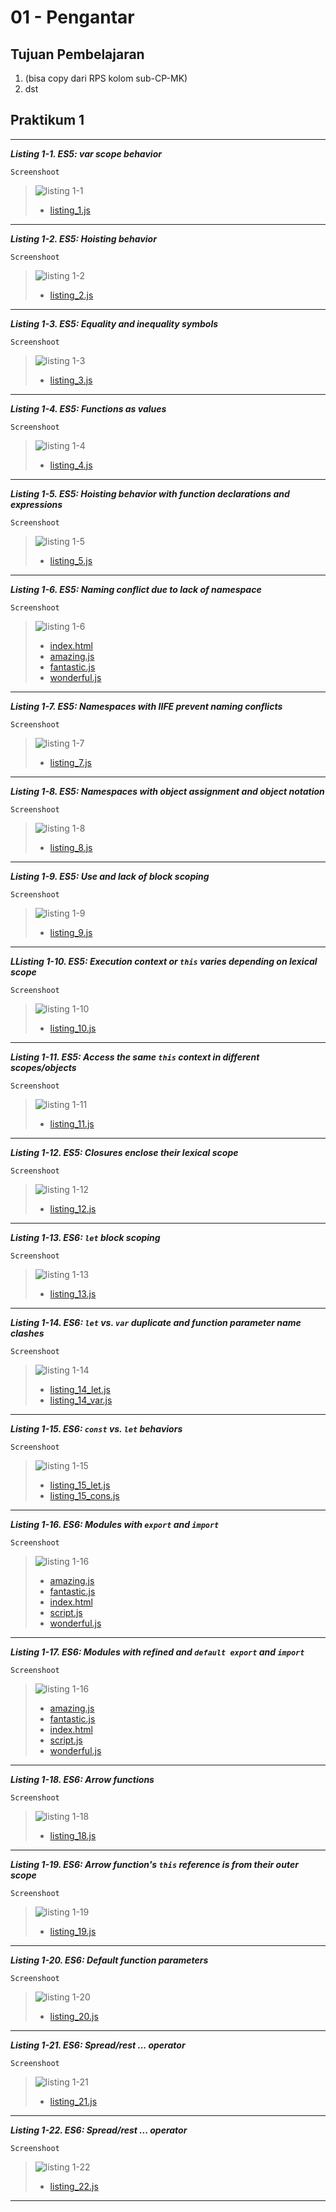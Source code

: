 # 01 - Pengantar

## Tujuan Pembelajaran

1. (bisa copy dari RPS kolom sub-CP-MK)
2. dst

## Praktikum 1
***
***Listing 1-1. ES5: var scope behavior***

`Screenshoot`
>![listing 1-1](img/praktikum1/1-1.png)
>* [listing_1.js](../../src/01_pengantar/praktikum1/listing1/listing_1.js)
---

***Listing 1-2. ES5: Hoisting behavior***

`Screenshoot`
>![listing 1-2](img/praktikum1/1-2.png)
>* [listing_2.js](../../src/01_pengantar/praktikum1/listing2/listing_2.js)
---

***Listing 1-3. ES5: Equality and inequality symbols***

`Screenshoot`
>![listing 1-3](img/praktikum1/1-3.png)
>* [listing_3.js](../../src/01_pengantar/praktikum1/listing3/listing_3.js)
---

***Listing 1-4. ES5: Functions as values***

`Screenshoot`
>![listing 1-4](img/praktikum1/1-4.png)
>* [listing_4.js](../../src/01_pengantar/praktikum1/listing4/listing_4.js)
---

***Listing 1-5. ES5: Hoisting behavior with function declarations and expressions***

`Screenshoot`
>![listing 1-5](img/praktikum1/1-5.png)
>* [listing_5.js](../../src/01_pengantar/praktikum1/listing5/listing_5.js)
---

***Listing 1-6. ES5: Naming conflict due to lack of namespace***

`Screenshoot`
>![listing 1-6](img/praktikum1/1-6.png)
>* [index.html](../../src/01_pengantar/praktikum1/listing6/index.html)
>* [amazing.js](../../src/01_pengantar/praktikum1/listing6/amazing.js)
>* [fantastic.js](../../src/01_pengantar/praktikum1/listing6/fantastic.js)
>* [wonderful.js](../../src/01_pengantar/praktikum1/listing6/wonderful.js)
---

***Listing 1-7. ES5: Namespaces with IIFE prevent naming conflicts***

`Screenshoot`
>![listing 1-7](img/praktikum1/1-7.png)
>* [listing_7.js](../../src/01_pengantar/praktikum1/listing7/listing_7.js)
---

***Listing 1-8. ES5: Namespaces with object assignment and object notation***

`Screenshoot`
>![listing 1-8](img/praktikum1/1-8.png)
>* [listing_8.js](../../src/01_pengantar/praktikum1/listing8/listing_8.js)
---

***Listing 1-9. ES5: Use and lack of block scoping***

`Screenshoot`
>![listing 1-9](img/praktikum1/1-9.png)
>* [listing_9.js](../../src/01_pengantar/praktikum1/listing9/listing_9.js)
---
***LListing 1-10. ES5: Execution context or `this` varies depending on lexical scope***

`Screenshoot`
>![listing 1-10](img/praktikum1/1-10.png)
>* [listing_10.js](../../src/01_pengantar/praktikum1/listing10/listing_10.js)
---

***Listing 1-11. ES5: Access the same `this` context in different scopes/objects***

`Screenshoot`
>![listing 1-11](img/praktikum1/1-11.png)
>* [listing_11.js](../../src/01_pengantar/praktikum1/listing11/listing_11.js)
---

***Listing 1-12. ES5: Closures enclose their lexical scope***

`Screenshoot`
>![listing 1-12](img/praktikum1/1-12.png)
>* [listing_12.js](../../src/01_pengantar/praktikum1/listing12/listing_12.js)
---

***Listing 1-13. ES6: `let` block scoping***

`Screenshoot`
>![listing 1-13](img/praktikum1/1-13.png)
>* [listing_13.js](../../src/01_pengantar/praktikum1/listing13/listing_13.js)
---

***Listing 1-14. ES6: `let` vs. `var` duplicate and function parameter name clashes***

`Screenshoot`
>![listing 1-14](img/praktikum1/1-14.png)
>* [listing_14_let.js](../../src/01_pengantar/praktikum1/listing14/listing_14_let.js)
>* [listing_14_var.js](../../src/01_pengantar/praktikum1/listing14/listing_14_var.js)
---

***Listing 1-15. ES6: `const` vs. `let` behaviors***

`Screenshoot`
>![listing 1-15](img/praktikum1/1-15.png)
>* [listing_15_let.js](../../src/01_pengantar/praktikum1/listing15/listing_15_let.js)
>* [listing_15_cons.js](../../src/01_pengantar/praktikum1/listing15/listing_15_cons.js)
---
***Listing 1-16. ES6: Modules with `export` and `import`***

`Screenshoot`
>![listing 1-16](img/praktikum1/1-16.png)
>* [amazing.js](../../src/01_pengantar/praktikum1/listing16/amazing.js)
>* [fantastic.js](../../src/01_pengantar/praktikum1/listing16/fantastic.js)
>* [index.html](../../src/01_pengantar/praktikum1/listing16/index.html)
>* [script.js](../../src/01_pengantar/praktikum1/listing16/script.js)
>* [wonderful.js](../../src/01_pengantar/praktikum1/listing16/wonderful.js)
---
***Listing 1-17. ES6: Modules with refined  and `default export` and `import`***

`Screenshoot`
>![listing 1-16](img/praktikum1/1-16.png)
>* [amazing.js](../../src/01_pengantar/praktikum1/listing17/amazing.js)
>* [fantastic.js](../../src/01_pengantar/praktikum1/listing17/fantastic.js)
>* [index.html](../../src/01_pengantar/praktikum1/listing17/index.html)
>* [script.js](../../src/01_pengantar/praktikum1/listing17/script.js)
>* [wonderful.js](../../src/01_pengantar/praktikum1/listing17/wonderful.js)
---

***Listing 1-18. ES6: Arrow functions***

`Screenshoot`
>![listing 1-18](img/praktikum1/1-18.png)
>* [listing_18.js](../../src/01_pengantar/praktikum1/listing18/listing_18.js)
---

***Listing 1-19. ES6: Arrow function's `this` reference is from their outer scope***

`Screenshoot`
>![listing 1-19](img/praktikum1/1-19.png)
>* [listing_19.js](../../src/01_pengantar/praktikum1/listing19/listing_19.js)
---

***Listing 1-20. ES6: Default function parameters***

`Screenshoot`
>![listing 1-20](img/praktikum1/1-20.png)
>* [listing_20.js](../../src/01_pengantar/praktikum1/listing20/listing_20.js)
---

***Listing 1-21. ES6: Spread/rest ... operator***

`Screenshoot`
>![listing 1-21](img/praktikum1/1-21.png)
>* [listing_21.js](../../src/01_pengantar/praktikum1/listing21/listing_21.js)
---

***Listing 1-22. ES6: Spread/rest ... operator***

`Screenshoot`
>![listing 1-22](img/praktikum1/1-22.png)
>* [listing_22.js](../../src/01_pengantar/praktikum1/listing22/listing_22.js)
---
